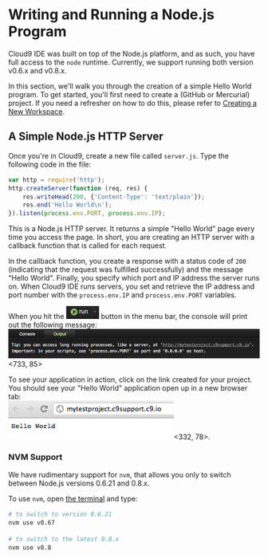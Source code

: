 # Writing and Running a Node.js Program

Cloud9 IDE was built on top of the Node.js platform, and as such, you have full access to the `node` runtime. Currently, we support running both version v0.6.x and v0.8.x.

In this section, we'll walk you through the creation of a simple Hello World program. To get started, you'll first need to create a (GitHub or Mercurial) project. If you need a refresher on how to do this, please refer to [Creating a New Workspace](creating_new_workspace.html).

## A Simple Node.js HTTP Server

Once you're in Cloud9, create a new file called `server.js`. Type the following code in the file:

```javascript
var http = require('http');
http.createServer(function (req, res) {
    res.writeHead(200, {'Content-Type': 'text/plain'});
    res.end('Hello World\n');
}).listen(process.env.PORT, process.env.IP);
```

This is a Node.js HTTP server. It returns a simple "Hello World" page every time you access the page. In short, you are creating an HTTP server with a callback function that is called for each request.

In the callback function, you create a response with a status code of `200` (indicating that the request was fulfilled successfully) and the message "Hello World". Finally, you specify which port and IP address the server runs on. When Cloud9 IDE runs servers, you set and retrieve the IP address and port number with the `process.env.IP` and `process.env.PORT` variables.

When you hit the ![The Run Button](./resources/icons/runButton.png) button in the menu bar, the console will print out the following message:  
![Console run output](./resources/images/runOutput.png)<733, 85>

To see your application in action, click on the link created for your project. You should see your "Hello World" application open up in a new browser tab:  
![Node.js Hello World in the Browser](./resources/images/helloWorld.png)<332, 78>.

### NVM Support

We have rudimentary support for `nvm`, that allows you only to switch between Node.js versions 0.6.21 and 0.8.x. 

To use `nvm`, open [the terminal](./terminal.html) and type:

```bash
# to switch to version 0.6.21
nvm use v0.67 

# to switch to the latest 0.8.x
nvm use v0.8 
```
